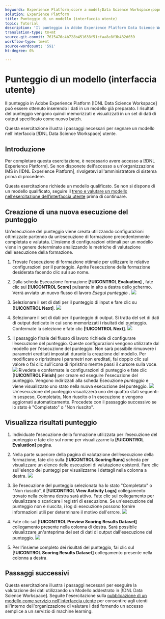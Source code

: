 ```yaml
---
keywords: Experience Platform;score a model;Data Science Workspace;popular topics;ui;scoring run;scoring results
solution: Experience Platform
title: Punteggio di un modello (interfaccia utente)
topic: Tutorial
description: 'Il punteggio in Adobe Experience Platform Data Science Workspace può essere ottenuto inserendo i dati in un modello già preparato. I risultati del punteggio vengono quindi memorizzati e visualizzati in un set di dati di output specificato come nuovo batch. '
translation-type: tm+mt
source-git-commit: 7615476c4b728b451638f51cfaa8e8f3b432d659
workflow-type: tm+mt
source-wordcount: '591'
ht-degree: 0%

---
```



# Punteggio di un modello (interfaccia utente)

Il punteggio in Adobe Experience Platform [!DNL Data Science Workspace] può essere ottenuto inserendo i dati in un modello già preparato. I risultati del punteggio vengono quindi memorizzati e visualizzati in un set di dati di output specificato come nuovo batch.

Questa esercitazione illustra i passaggi necessari per segnare un modello nell&#39;interfaccia [!DNL Data Science Workspace] utente.

## Introduzione

Per completare questa esercitazione, è necessario avere accesso a [!DNL Experience Platform]. Se non disponete dell&#39;accesso a un&#39;organizzazione IMS in [!DNL Experience Platform], rivolgetevi all&#39;amministratore di sistema prima di procedere.

Questa esercitazione richiede un modello qualificato. Se non si dispone di un modello qualificato, seguire il [treno e valutare un modello nell’esercitazione dell’interfaccia utente](./train-evaluate-model-ui.md) prima di continuare.

## Creazione di una nuova esecuzione del punteggio

Un’esecuzione del punteggio viene creata utilizzando configurazioni ottimizzate partendo da un’esecuzione di formazione precedentemente completata e valutata. L&#39;insieme di configurazioni ottimali per un modello viene in genere determinato analizzando le metriche di valutazione dell&#39;esecuzione della formazione.

1. Trovate l&#39;esecuzione di formazione ottimale per utilizzare le relative configurazioni per il punteggio. Aprite l’esecuzione della formazione desiderata facendo clic sul suo nome.

2. Dalla scheda Esecuzione formazione **[!UICONTROL Evaluation]** , fate clic sul **[!UICONTROL Score]** pulsante in alto a destra dello schermo. Verrà avviato un nuovo flusso di lavoro *Esegui punteggio* .
   ![](../images/models-recipes/score/training_run_overview.png)

3. Selezionare il set di dati per il punteggio di input e fare clic su **[!UICONTROL Next]**.
   ![](../images/models-recipes/score/scoring_input.png)

4. Selezionare il set di dati per il punteggio di output. Si tratta del set di dati di output dedicato in cui sono memorizzati i risultati del punteggio. Confermate la selezione e fate clic **[!UICONTROL Next]**.
   ![](../images/models-recipes/score/scoring_results.png)

5. Il passaggio finale del flusso di lavoro richiede di configurare l’esecuzione del punteggio. Queste configurazioni vengono utilizzate dal modello per l&#39;esecuzione del punteggio.
Non sarà possibile rimuovere i parametri ereditati impostati durante la creazione del modello. Per modificare o ripristinare i parametri non ereditati, fai doppio clic sul valore o fai clic sull’icona di ripristino mentre passi il cursore sulla voce.
   ![](../images/models-recipes/score/configuration.png)
Rivedete e confermate le configurazioni di punteggio e fate clic **[!UICONTROL Finish]** per creare ed eseguire l&#39;esecuzione del punteggio. Vengono indirizzati alla scheda Esecuzione *punteggio* e viene visualizzato uno stato nella nuova esecuzione del punteggio.
   ![](../images/models-recipes/score/scoring_runs_tab.png)
Un&#39;esecuzione del punteggio visualizzerà uno dei quattro stati seguenti: In sospeso, Completato, Non riuscito o In esecuzione e vengono aggiornati automaticamente. Procedete con il passaggio successivo se lo stato è &quot;Completato&quot; o &quot;Non riuscito&quot;.

## Visualizza risultati punteggio

1. Individuate l’esecuzione della formazione utilizzata per l’esecuzione del punteggio e fate clic sul nome per visualizzarne la **[!UICONTROL Evaluation]** pagina.

2. Nella parte superiore della pagina di valutazione dell’esecuzione della formazione, fate clic sulla **[!UICONTROL Scoring Runs]** scheda per visualizzare un elenco delle esecuzioni di valutazione esistenti. Fare clic sull&#39;elenco dei punteggi per visualizzarne i dettagli nella colonna a destra.
   ![](../images/models-recipes/score/view_details.png)

3. Se l’esecuzione del punteggio selezionata ha lo stato &quot;Completato&quot; o &quot;Non riuscito&quot;, il **[!UICONTROL View Activity Logs]** collegamento trovato nella colonna destra sarà attivo. Fate clic sul collegamento per visualizzare o scaricare i registri di esecuzione. Se un&#39;esecuzione del punteggio non è riuscita, i log di esecuzione possono fornire informazioni utili per determinare il motivo dell&#39;errore.
   ![](../images/models-recipes/score/activity_logs.png)

4. Fate clic sul **[!UICONTROL Preview Scoring Results Dataset]** collegamento presente nella colonna di destra. Sarà possibile visualizzare un&#39;anteprima del set di dati di output dall&#39;esecuzione del punteggio.
   ![](../images/models-recipes/score/preview_results.png)

5. Per l&#39;insieme completo dei risultati del punteggio, fai clic sul **[!UICONTROL Scoring Results Dataset]** collegamento presente nella colonna a destra.

## Passaggi successivi

Questa esercitazione illustra i passaggi necessari per eseguire la valutazione dei dati utilizzando un Modello addestrato in [!DNL Data Science Workspace]. Seguite l&#39;esercitazione sulla [pubblicazione di un modello come servizio nell&#39;interfaccia utente](./publish-model-service-ui.md) per consentire agli utenti all&#39;interno dell&#39;organizzazione di valutare i dati fornendo un accesso semplice a un servizio di machine learning.
